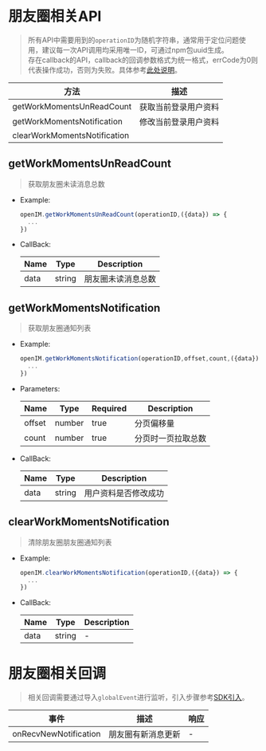 # 朋友圈相关API

> 所有API中需要用到的`operationID`为随机字符串，通常用于定位问题使用，建议每一次API调用均采用唯一ID，可通过npm包uuid生成。<br/>存在callback的API，callback的回调参数格式为统一格式，errCode为0则代表操作成功，否则为失败。具体参考[此处说明]()。

| 方法                         | 描述                 |
| ---------------------------- | -------------------- |
| getWorkMomentsUnReadCount    | 获取当前登录用户资料 |
| getWorkMomentsNotification   | 修改当前登录用户资料 |
| clearWorkMomentsNotification |                      |




## getWorkMomentsUnReadCount

> 获取朋友圈未读消息总数

- Example:

  ```typescript
  openIM.getWorkMomentsUnReadCount(operationID,({data}) => {
  	...
  })
  ```

- CallBack:

  | Name | Type   | Description        |
  | ---- | ------ | ------------------ |
  | data | string | 朋友圈未读消息总数 |



## getWorkMomentsNotification

> 获取朋友圈通知列表

- Example:

  ```typescript
  openIM.getWorkMomentsNotification(operationID,offset,count,({data}) => {
  	...
  })
  ```

- Parameters:

  | Name   | Type   | Required | Description        |
  | ------ | ------ | -------- | ------------------ |
  | offset | number | true     | 分页偏移量         |
  | count  | number | true     | 分页时一页拉取总数 |

- CallBack:

  | Name | Type   | Description          |
  | ---- | ------ | -------------------- |
  | data | string | 用户资料是否修改成功 |



## clearWorkMomentsNotification

> 清除朋友圈朋友圈通知列表

- Example:

  ```typescript
  openIM.clearWorkMomentsNotification(operationID,({data}) => {
  	...
  })
  ```

- CallBack:

  | Name | Type   | Description |
  | ---- | ------ | ----------- |
  | data | string | -           |



# 朋友圈相关回调

> 相关回调需要通过导入`globalEvent`进行监听，引入步骤参考[SDK引入]()。

| 事件                  | 描述               | 响应 |
| --------------------- | ------------------ | ---- |
| onRecvNewNotification | 朋友圈有新消息更新 | -    |